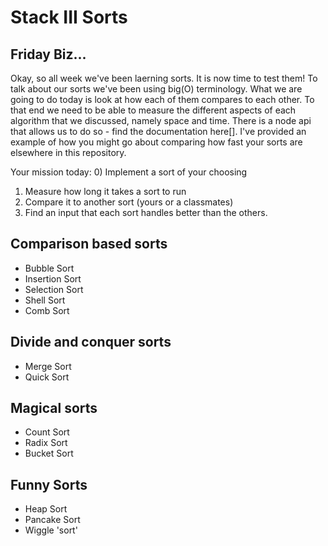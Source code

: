 # Stack III Sorts

## Friday Biz...
Okay, so all week we've been laerning sorts. It is now time to test them! To talk about our sorts we've been using big(O) terminology. What we are going to do today is look at how each of them compares to each other. To that end we need to be able to measure the different aspects of each algorithm that we discussed, namely space and time. There is a node api that allows us to do so - find the documentation here[]. I've provided an example of how you might go about comparing how fast your sorts are elsewhere in this repository. 

Your mission today:
0) Implement a sort of your choosing
1) Measure how long it takes a sort to run
2) Compare it to another sort (yours or a classmates)
3) Find an input that each sort handles better than the others.

## Comparison based sorts
- Bubble Sort
- Insertion Sort
- Selection Sort
- Shell Sort
- Comb Sort

## Divide and conquer sorts
- Merge Sort
- Quick Sort

## Magical sorts
- Count Sort
- Radix Sort
- Bucket Sort

## Funny Sorts
- Heap Sort
- Pancake Sort
- Wiggle 'sort'